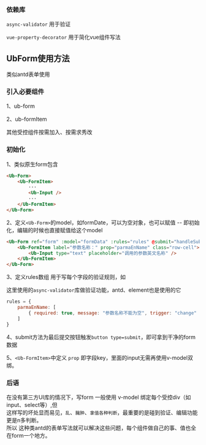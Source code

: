 ### 依赖库
`async-validator` 用于验证

`vue-property-decorator` 用于简化vue组件写法

## UbForm使用方法

类似antd表单使用

### 引入必要组件
1、ub-form

2、ub-formItem

其他受控组件按需加入、按需求秀改

### 初始化
1、类似原生form包含
```html
<Ub-Form>
    <Ub-FormItem>
        ···
        <Ub-Input />
        ···
    </Ub-FormItem>
</Ub-Form>
```

2、定义`<Ub-Form>`的model，如formDate，可以为空对象，也可以赋值 -- 即初始化，编辑的时候也直接赋值给这个model


```html
<Ub-Form ref="form" :model="formData" :rules="rules" @submit="handleSubmit">
    <Ub-FormItem label="参数名称：" prop="parmaEnName" class="row-cell">
        <Ub-Input type="text" placeholder="调用的参数英文名称" />
    </Ub-FormItem>
</Ub-Form>
```
3、定义rules数组 用于写每个字段的验证规则，如

这里使用的`async-validator`库做验证功能，antd、element也是使用的它

```js
rules = {
    parmaEnName: [
        { required: true, message: "参数名称不能为空", trigger: "change" }
    ]
}
```

4、submit方法为最后提交按钮触发`button type=submit`，即可拿到干净的form数据

5、`<Ub-FormItem>`中定义 `prop` 即字段key，里面的input无需再使用v-model双绑。


### 后语

在没有第三方UI库的情况下，写form 一般使用 v-model 绑定每个受控div（如input、select等）,但<br />
这样写的坏处显而易见，`乱`、`臃肿`、`拿值各种判断`，最重要的是碰到验证、编辑功能更是n多判断。<br />
所以 这种类antd的表单写法就可以解决这些问题，每个组件做自己的事、值也全在form一个地方。
